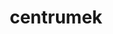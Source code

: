 ---
title: centrumek
github: https://github.com/centrumek
mode: dark
transition: 1.4s
score: 98.8
archetype:
- Innovative
- Github Actions
- Editor’s Choice
- Stats and Metrics
---